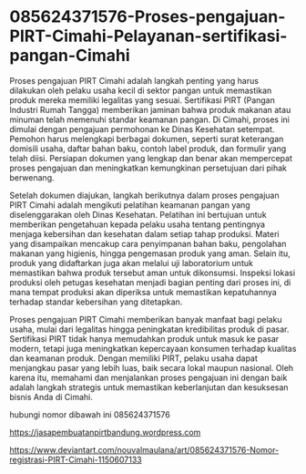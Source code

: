 # 085624371576-Proses-pengajuan-PIRT-Cimahi-Pelayanan-sertifikasi-pangan-Cimahi

Proses pengajuan PIRT Cimahi adalah langkah penting yang harus dilakukan oleh pelaku usaha kecil di sektor pangan untuk memastikan produk mereka memiliki legalitas yang sesuai. Sertifikasi PIRT (Pangan Industri Rumah Tangga) memberikan jaminan bahwa produk makanan atau minuman telah memenuhi standar keamanan pangan. Di Cimahi, proses ini dimulai dengan pengajuan permohonan ke Dinas Kesehatan setempat. Pemohon harus melengkapi berbagai dokumen, seperti surat keterangan domisili usaha, daftar bahan baku, contoh label produk, dan formulir yang telah diisi. Persiapan dokumen yang lengkap dan benar akan mempercepat proses pengajuan dan meningkatkan kemungkinan persetujuan dari pihak berwenang.

Setelah dokumen diajukan, langkah berikutnya dalam proses pengajuan PIRT Cimahi adalah mengikuti pelatihan keamanan pangan yang diselenggarakan oleh Dinas Kesehatan. Pelatihan ini bertujuan untuk memberikan pengetahuan kepada pelaku usaha tentang pentingnya menjaga kebersihan dan kesehatan dalam setiap tahap produksi. Materi yang disampaikan mencakup cara penyimpanan bahan baku, pengolahan makanan yang higienis, hingga pengemasan produk yang aman. Selain itu, produk yang didaftarkan juga akan melalui uji laboratorium untuk memastikan bahwa produk tersebut aman untuk dikonsumsi. Inspeksi lokasi produksi oleh petugas kesehatan menjadi bagian penting dari proses ini, di mana tempat produksi akan diperiksa untuk memastikan kepatuhannya terhadap standar kebersihan yang ditetapkan.

Proses pengajuan PIRT Cimahi memberikan banyak manfaat bagi pelaku usaha, mulai dari legalitas hingga peningkatan kredibilitas produk di pasar. Sertifikasi PIRT tidak hanya memudahkan produk untuk masuk ke pasar modern, tetapi juga meningkatkan kepercayaan konsumen terhadap kualitas dan keamanan produk. Dengan memiliki PIRT, pelaku usaha dapat menjangkau pasar yang lebih luas, baik secara lokal maupun nasional. Oleh karena itu, memahami dan menjalankan proses pengajuan ini dengan baik adalah langkah strategis untuk memastikan keberlanjutan dan kesuksesan bisnis Anda di Cimahi.

hubungi nomor dibawah ini
085624371576

https://jasapembuatanpirtbandung.wordpress.com

https://www.deviantart.com/nouvalmaulana/art/085624371576-Nomor-registrasi-PIRT-Cimahi-1150607133
